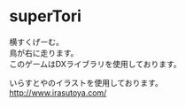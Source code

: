 # superTori

横すくげーむ。  
鳥が右に走ります。  
このゲームはDXライブラリを使用しております。  
  
いらすとやのイラストを使用しております。  
http://www.irasutoya.com/
